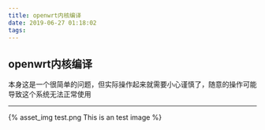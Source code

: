 ```yaml
---
title: openwrt内核编译
date: 2019-06-27 01:18:02
tags:
---
```


## openwrt内核编译
本身这是一个很简单的问题，但实际操作起来就需要小心谨慎了，随意的操作可能导致这个系统无法正常使用
___


{% asset_img test.png This is an test image %}
